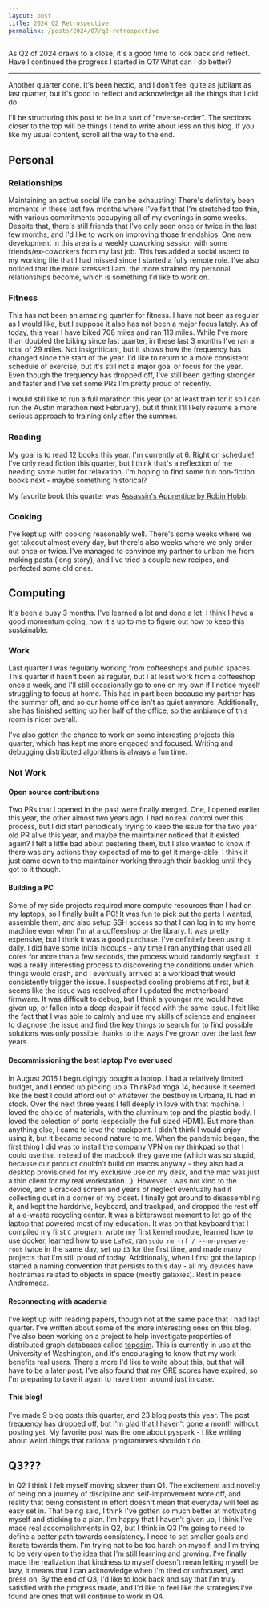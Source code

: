 ```yaml
---
layout: post
title: 2024 Q2 Retrospective
permalink: /posts/2024/07/q2-retrospective
---
```


As Q2 of 2024 draws to a close, it's a good time to look back and reflect. Have
I continued the progress I started in Q1? What can I do better?

---

Another quarter done. It's been hectic, and I don't feel quite as jubilant as
last quarter, but it's good to reflect and acknowledge all the things that I did
do.

I'll be structuring this post to be in a sort of "reverse-order". The sections
closer to the top will be things I tend to write about less on this blog. If
you like my usual content, scroll all the way to the end.

## Personal

### Relationships

Maintaining an active social life can be exhausting! There's definitely been
moments in these last few months where I've felt that I'm stretched too thin,
with various commitments occupying all of my evenings in some weeks. Despite
that, there's still friends that I've only seen once or twice in the last few
months, and I'd like to work on improving those friendships. One new development
in this area is a weekly coworking session with some friends/ex-coworkers from
my last job. This has added a social aspect to my working life that I had missed
since I started a fully remote role. I've also noticed that the more stressed I
am, the more strained my personal relationships become, which is something I'd
like to work on.

### Fitness

This has not been an amazing quarter for fitness. I have not been as regular
as I would like, but I suppose it also has not been a major focus lately. As of
today, this year I have biked 708 miles and ran 113 miles. While I've more than
doubled the biking since last quarter, in these last 3 months I've ran a total
of 29 miles. Not insignificant, but it shows how the frequency has changed since
the start of the year. I'd like to return to a more consistent schedule of
exercise, but it's still not a major goal or focus for the year. Even though
the frequency has dropped off, I've still been getting stronger and faster and
I've set some PRs I'm pretty proud of recently.

I would still like to run a full marathon this year (or at least train for it so
I can run the Austin marathon next February), but it think I'll likely resume a
more serious approach to training only after the summer.

### Reading

My goal is to read 12 books this year. I'm currently at 6. Right on schedule!
I've only read fiction this quarter, but I think that's a reflection of me
needing some outlet for relaxation. I'm hoping to find some fun non-fiction
books next - maybe something historical?

My favorite book this quarter was [Assassin's Apprentice by Robin Hobb](https://www.goodreads.com/book/show/77197.Assassin_s_Apprentice).

### Cooking

I've kept up with cooking reasonably well. There's some weeks where we get
takeout almost every day, but there's also weeks where we only order out once or
twice. I've managed to convince my partner to unban me from making pasta (long
story), and I've tried a couple new recipes, and perfected some old ones.

## Computing

It's been a busy 3 months. I've learned a lot and done a lot. I think I have a
good momentum going, now it's up to me to figure out how to keep this
sustainable.

### Work

Last quarter I was regularly working from coffeeshops and public spaces. This
quarter it hasn't been as regular, but I at least work from a coffeeshop once a
week, and I'll still occasionally go to one on my own if I notice myself
struggling to focus at home. This has in part been because my partner has the
summer off, and so our home office isn't as quiet anymore. Additionally, she has
finished setting up her half of the office, so the ambiance of this room is
nicer overall.

I've also gotten the chance to work on some interesting projects this quarter,
which has kept me more engaged and focused. Writing and debugging distributed
algorithms is always a fun time.

### Not Work

#### Open source contributions

Two PRs that I opened in the past were finally merged. One, I opened earlier
this year, the other almost two years ago. I had no real control over this
process, but I did start periodically trying to keep the issue for the two year
old PR alive this year, and maybe the maintainer noticed that it existed again?
I felt a little bad about pestering them, but I also wanted to know if there was
any actions they expected of me to get it merge-able. I think it just came down
to the maintainer working through their backlog until they got to it though.

#### Building a PC

Some of my side projects required more compute resources than I had on my
laptops, so I finally built a PC! It was fun to pick out the parts I wanted,
assemble them, and also setup SSH access so that I can log in to my home machine
even when I'm at a coffeeshop or the library. It was pretty expensive, but I
think it was a good purchase. I've definitely been using it daily. I did have
some initial hiccups - any time I ran anything that used all cores for more than
a few seconds, the process would randomly segfault. It was a really interesting
process to discovering the conditions under which things would crash, and I
eventually arrived at a workload that would consistently trigger the issue. I
suspected cooling problems at first, but it seems like the issue was resolved
after I updated the motherboard firmware. It was difficult to debug, but I
think a younger me would have given up, or fallen into a deep despair if faced
with the same issue. I felt like the fact that I was able to calmly and use my
skills of science and engineer to diagnose the issue and find the key things to
search for to find possible solutions was only possible thanks to the ways I've
grown over the last few years.

#### Decommissioning the best laptop I've ever used

In August 2016 I begrudgingly bought a laptop. I had a relatively limited
budget, and I ended up picking up a ThinkPad Yoga 14, because it seemed like the
best I could afford out of whatever the bestbuy in Urbana, IL had in stock. Over
the next three years I fell deeply in love with that machine. I loved the choice
of materials, with the aluminum top and the plastic body. I loved the selection
of ports (especially the full sized HDMI). But more than anything else, I came
to love the trackpoint. I didn't think I would enjoy using it, but it became
second nature to me. When the pandemic began, the first thing I did was to
install the company VPN on my thinkpad so that I could use that instead of the
macbook they gave me (which was so stupid, because our product couldn't build on
macos anyway - they also had a desktop provisioned for my exclusive use on my
desk, and the mac was just a thin client for my real workstation...). However, I
was not kind to the device, and a cracked screen and years of neglect eventually
had it collecting dust in a corner of my closet. I finally got around to
disassembling it, and kept the harddrive, keyboard, and trackpad, and dropped
the rest off at a e-waste recycling center. It was a bittersweet moment to let
go of the laptop that powered most of my education. It was on that keyboard that
I compiled my first `C` program, wrote my first kernel module, learned how to
use docker, learned how to use `LaTeX`, ran `sudo rm -rf / --no-preserve-root`
twice in the same day, set up `i3` for the first time, and made many projects
that I'm still proud of today. Additionally, when I first got the laptop I
started a naming convention that persists to this day - all my devices have
hostnames related to objects in space (mostly galaxies). Rest in peace
Andromeda.

#### Reconnecting with academia

I've kept up with reading papers, though not at the same pace that I had last
quarter. I've written about some of the more interesting ones on this blog. I've
also been working on a project to help investigate properties of distributed
graph databases called [toposim](https://github.com/aneeshdurg/toposim). This is
currently in use at the University of Washington, and it's encouraging to know
that my work benefits real users. There's more I'd like to write about this, but
that will have to be a later post. I've also found that my GRE scores have
expired, so I'm preparing to take it again to have them around just in case.

#### This blog!

I've made 9 blog posts this quarter, and 23 blog posts this year. The post
frequency has dropped off, but I'm glad that I haven't gone a month without
posting yet. My favorite post was the one about pyspark - I like writing about
weird things that rational programmers shouldn't do.

## Q3???

In Q2 I think I felt myself moving slower than Q1. The excitement and novelty of
being on a journey of discipline and self-improvement wore off, and reality that
being consistent in effort doesn't mean that everyday will feel as easy set in.
That being said, I think I've gotten so much better at motivating myself and
sticking to a plan. I'm happy that I haven't given up, I think I've made real
accomplishments in Q2, but I think in Q3 I'm going to need to define a better
path towards consistency. I need to set smaller goals and iterate towards them.
I'm trying not to be too harsh on myself, and I'm trying to be very open to the
idea that I'm still learning and growing. I've finally made the realization that
kindness to myself doesn't mean letting myself be lazy, it means that I can
acknowledge when I'm tired or unfocused, and press on. By the end of Q3, I'd
like to look back and say that I'm truly satisfied with the progress made, and
I'd like to feel like the strategies I've found are ones that will continue to
work in Q4.
